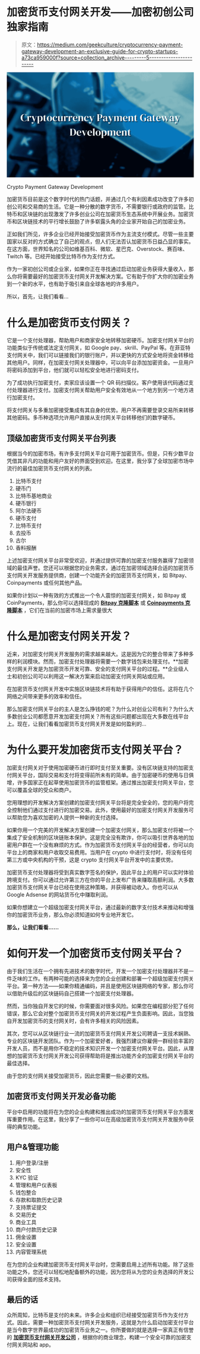 # 加密货币支付网关开发——加密初创公司独家指南

> 原文：<https://medium.com/geekculture/cryptocurrency-payment-gateway-development-an-exclusive-guide-for-crypto-startups-a73ca959000f?source=collection_archive---------5----------------------->

![](img/84be69d238ab548524e06eeb9566c5e4.png)

Crypto Payment Gateway Development

加密货币目前是这个数字时代的热门话题，并通过几个有利因素成功改变了许多初创公司和交易商的生活。它是一种分散的数字货币，不需要银行或政府的监管。比特币和区块链的出现激发了许多创业公司在加密货币生态系统中开展业务。加密货币和区块链技术的平行增长鼓励了许多崭露头角的企业家开始自己的加密业务。

正如我们所见，许多企业已经开始接受加密货币作为主流支付模式。尽管一些主要国家以反对的方式确立了自己的观点，但人们无法否认加密货币日益凸显的事实。在这方面，世界知名的公司如维基百科、微软、星巴克、Overstock、赛百味、Twitch 等。已经开始接受比特币作为支付方式。

作为一家初创公司或企业家，如果你正在寻找通过启动加密业务获得大量收入，那么你将需要最好的加密货币支付网关开发解决方案。它有助于你扩大你的加密业务到一个新的水平，也有助于吸引来自全球各地的许多用户。

所以，首先，让我们看看…

# **什么是加密货币支付网关？**

它是一个支付处理器，帮助用户和商家安全地转移加密硬币。加密支付网关平台的功能类似于传统或法定支付网关，如 Google pay、skrill、PayPal 等。在菲亚特支付网关中，我们可以链接我们的银行账户，并以更快的方式安全地将资金转移给其他用户。同样，在加密支付网关处理器中，可以向平台添加加密资金。一旦用户将密码添加到平台，他们就可以轻松安全地进行密码支付。

为了成功执行加密支付，卖家应该设置一个 QR 码扫描仪。客户使用该代码通过支付处理器进行支付。加密支付网关帮助用户安全有效地从一个地方到另一个地方进行加密支付。

将支付网关与多重加密接受集成有其自身的优势。用户不再需要登录交易所来转移其他密码。多币种选项允许用户直接从支付网关平台转移他们的数字硬币。

## 顶级加密货币支付网关平台列表

根据当今的加密市场，有许多支付网关平台可用于加密货币。但是，只有少数平台凭借其非凡的功能和用户友好的界面受到欢迎。在这里，我分享了全球加密市场中流行的最佳加密货币支付网关的列表。

1.  比特币支付
2.  硬币门
3.  比特币基地商业
4.  硬币银行
5.  阿尔法硬币
6.  硬币支付
7.  比特币支付
8.  去投币
9.  古尔
10.  香料报酬

上述加密支付网关平台非常受欢迎，并通过提供可靠的加密支付服务赢得了加密领域的最佳声誉。您还可以根据您的业务需求，通过在加密领域选择合适的加密货币支付网关开发服务提供商，创建一个功能齐全的加密货币支付网关，如 Bitpay、Coinpayments 或任何其他产品。

如果你计划以一种有效的方式推出一个令人震惊的加密支付网关，如 Bitpay 或 CoinPayments，那么你可以选择现成的 [**Bitpay 克隆脚本**](https://www.coinsclone.com/bitpay-clone-script/?utm_source=martha&utm_medium=paymenygatewayrevamp&utm_campaign=sinu) 或 [**Coinpayments 克隆脚本**](https://www.coinsclone.com/coinpayments-clone-script/?utm_source=martha&utm_medium=paymenygatewayrevamp&utm_campaign=sinu) ，它们在当前的加密市场上需求量很大

# **什么是加密支付网关开发？**

近来，对加密支付网关开发服务的需求越来越大。这是因为它的整合带来了多种多样的利润模块。然而，加密支付处理器将需要一个数字钱包来处理支付。**加密支付网关开发是为加密货币开发可靠、安全的支付网关平台的过程。**企业级人士和初创公司可以利用这一解决方案来启动加密支付网关网站或应用。

在加密货币支付网关开发中实施区块链技术将有助于获得用户的信任。这将在几个网络之间带来更多的效率和信任。

那么加密支付网关平台的主人是怎么挣钱的呢？为什么对创业公司有利？为什么大多数创业公司都愿意开发加密支付网关？所有这些问题都出现在大多数在线平台上。现在，让我们看看加密货币支付网关开发是如何盈利的…

# **为什么要开发加密货币支付网关平台？**

加密支付网关对于使用加密硬币进行即时支付至关重要。没有区块链支持的加密支付网关平台，国际交易和支付将变得前所未有的简单。由于加密硬币的使用与日俱增，许多国家正在起草使用加密货币的监管框架。通过推出加密支付网关平台，您可以覆盖全球的受众和商户。

您用理想的开发解决方案创建的加密支付网关平台将是完全安全的，您的用户将完全控制他们通过支付进行的加密交易。此外，使用最好的加密支付网关开发服务可以帮助您为喜欢加密的人提供一种新的支付选择。

如果你用一个完美的开发解决方案创建一个加密支付网关，那么加密支付将被一个集成了安全机制的区块链账本保护。这是完全没有欺诈，你可以吸引世界各地的加密用户群在一个没有麻烦的方式。作为加密货币支付网关平台的经营者，你可以向平台上的商家和用户收取交易费用。当用户在 crypto 中进行支付时，将没有任何第三方或中央机构的干预，这是 crypto 支付网关平台开发中的主要优势。

加密货币支付处理器将受到真实数字签名的保护，因此平台上的用户可以实时体验跨境支付。你可以通过允许第三方在你的平台上发布广告来赚取高额利润。大多数加密货币支付网关平台已经在使用这种策略，并获得被动收入。你也可以从 Google Adsense 的网站货币化中赚取利润。

如果你想建立一个超级加密支付网关平台，通过最新的数字支付技术来推动和增强你的加密货币业务，那么你必须知道如何专业地开发它。

**那么，让我们看看……**

# **如何开发一个加密货币支付网关平台？**

由于我们生活在一个拥有先进技术的数字时代，开发一个加密支付处理器并不是一件乏味的工作。有两种可能的选择来为您的企业创建和部署一个超级加密支付网关平台。第一种方法——如果你精通编码，并且是使用区块链网络的专家，那么你可以借助升级后的区块链码自己搭建一个加密支付处理器。

然而，当你独自开发它的时候，你需要面对很多风险。如果您在编程部分犯了任何错误，那么它会对整个加密货币支付网关的开发过程产生负面影响。因此，当您独自开发加密货币的支付网关时，会有许多相关的风险因素。

其次，您可以从区块链行业一流的加密货币支付网关开发公司聘请一支技术娴熟、专业的区块链开发团队。作为一个加密爱好者，我强烈建议你雇佣一群经验丰富的开发人员，而不是用你不稳定的技术知识开发一个加密支付网关平台。因此，从理想的加密货币支付网关开发公司获得帮助将是推出功能齐全的加密支付网关平台的最佳选择。

由于您的支付网关接受加密货币，因此您需要一些必要的文档。

## **加密货币支付网关开发必备功能**

平台中启用的功能将在为您的企业构建和推出成功的加密货币支付网关平台方面发挥重要作用。在这里，我分享了一些你可以在高级加密货币支付网关开发服务中获得的典型功能。

## **用户&管理功能**

1.  用户登录/注册
2.  安全性
3.  KYC 验证
4.  管理和用户仪表板
5.  钱包整合
6.  存款和取款历史记录
7.  支持票证提交
8.  交易历史
9.  商业工具
10.  商户付款历史记录
11.  佣金设置
12.  安全设置
13.  内容管理系统

在为您的企业构建加密货币支付网关平台时，您需要启用上述所有功能。除了这些功能之外，您还可以轻松地配备额外的功能，因为您将从为您的业务选择的开发公司获得全面的技术支持。

## **最后的话**

众所周知，比特币是支付的未来。许多企业和组织已经接受加密货币作为支付方式。因此，需要一种加密货币支付网关开发服务，这就是为什么启动加密支付平台是当今数字世界最成功的加密货币业务之一。你所要做的就是选择一家真正有信誉的 [**加密货币支付网关开发公司**](https://www.coinsclone.com/contact-us/?utm_source=martha&utm_medium=paymentgatewayrevamp&utm_campaign=sinu) ，根据你的商业理念，构建一个安全可靠的加密支付网关网站和 app。